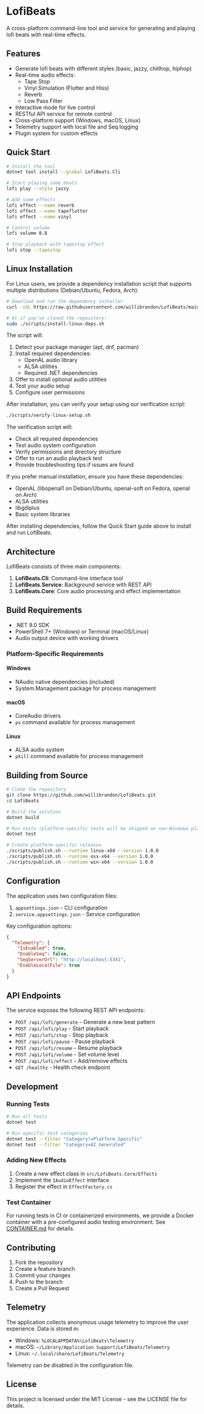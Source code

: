 # LofiBeats

A cross-platform command-line tool and service for generating and playing lofi beats with real-time effects.

## Features

- Generate lofi beats with different styles (basic, jazzy, chillhop, hiphop)
- Real-time audio effects:
  - Tape Stop
  - Vinyl Simulation (Flutter and Hiss)
  - Reverb
  - Low Pass Filter
- Interactive mode for live control
- RESTful API service for remote control
- Cross-platform support (Windows, macOS, Linux)
- Telemetry support with local file and Seq logging
- Plugin system for custom effects

## Quick Start

```bash
# Install the tool
dotnet tool install --global LofiBeats.Cli

# Start playing some beats
lofi play --style jazzy

# Add some effects
lofi effect --name reverb
lofi effect --name tapeflutter
lofi effect --name vinyl

# Control volume
lofi volume 0.8

# Stop playback with tapestop effect
lofi stop --tapestop
```

## Linux Installation

For Linux users, we provide a dependency installation script that supports multiple distributions (Debian/Ubuntu, Fedora, Arch):

```bash
# Download and run the dependency installer
curl -sSL https://raw.githubusercontent.com/willibrandon/LofiBeats/main/scripts/install-linux-deps.sh | sudo bash

# Or if you've cloned the repository:
sudo ./scripts/install-linux-deps.sh
```

The script will:
1. Detect your package manager (apt, dnf, pacman)
2. Install required dependencies:
   - OpenAL audio library
   - ALSA utilities
   - Required .NET dependencies
3. Offer to install optional audio utilities
4. Test your audio setup
5. Configure user permissions

After installation, you can verify your setup using our verification script:
```bash
./scripts/verify-linux-setup.sh
```

The verification script will:
- Check all required dependencies
- Test audio system configuration
- Verify permissions and directory structure
- Offer to run an audio playback test
- Provide troubleshooting tips if issues are found

If you prefer manual installation, ensure you have these dependencies:
- OpenAL (libopenal1 on Debian/Ubuntu, openal-soft on Fedora, openal on Arch)
- ALSA utilities
- libgdiplus
- Basic system libraries

After installing dependencies, follow the Quick Start guide above to install and run LofiBeats.

## Architecture

LofiBeats consists of three main components:

1. **LofiBeats.Cli**: Command-line interface tool
2. **LofiBeats.Service**: Background service with REST API
3. **LofiBeats.Core**: Core audio processing and effect implementation

## Build Requirements

- .NET 9.0 SDK
- PowerShell 7+ (Windows) or Terminal (macOS/Linux)
- Audio output device with working drivers

### Platform-Specific Requirements

#### Windows
- NAudio native dependencies (included)
- System.Management package for process management

#### macOS
- CoreAudio drivers
- `ps` command available for process management

#### Linux
- ALSA audio system
- `pkill` command available for process management

## Building from Source

```bash
# Clone the repository
git clone https://github.com/willibrandon/LofiBeats.git
cd LofiBeats

# Build the solution
dotnet build

# Run tests (platform-specific tests will be skipped on non-Windows platforms)
dotnet test

# Create platform-specific releases
./scripts/publish.sh --runtime linux-x64 --version 1.0.0
./scripts/publish.sh --runtime osx-x64 --version 1.0.0
./scripts/publish.sh --runtime win-x64 --version 1.0.0
```

## Configuration

The application uses two configuration files:

1. `appsettings.json` - CLI configuration
2. `service.appsettings.json` - Service configuration

Key configuration options:

```json
{
  "Telemetry": {
    "IsEnabled": true,
    "EnableSeq": false,
    "SeqServerUrl": "http://localhost:5341",
    "EnableLocalFile": true
  }
}
```

## API Endpoints

The service exposes the following REST API endpoints:

- `POST /api/lofi/generate` - Generate a new beat pattern
- `POST /api/lofi/play` - Start playback
- `POST /api/lofi/stop` - Stop playback
- `POST /api/lofi/pause` - Pause playback
- `POST /api/lofi/resume` - Resume playback
- `POST /api/lofi/volume` - Set volume level
- `POST /api/lofi/effect` - Add/remove effects
- `GET /healthz` - Health check endpoint

## Development

### Running Tests

```bash
# Run all tests
dotnet test

# Run specific test categories
dotnet test --filter "Category!=Platform_Specific"
dotnet test --filter "Category=AI_Generated"
```

### Adding New Effects

1. Create a new effect class in `src/LofiBeats.Core/Effects`
2. Implement the `IAudioEffect` interface
3. Register the effect in `EffectFactory.cs`

### Test Container

For running tests in CI or containerized environments, we provide a Docker container with a pre-configured audio testing environment. See [CONTAINER.md](CONTAINER.md) for details.

## Contributing

1. Fork the repository
2. Create a feature branch
3. Commit your changes
4. Push to the branch
5. Create a Pull Request

## Telemetry

The application collects anonymous usage telemetry to improve the user experience. Data is stored in:

- Windows: `%LOCALAPPDATA%\LofiBeats\Telemetry`
- macOS: `~/Library/Application Support/LofiBeats/Telemetry`
- Linux: `~/.local/share/LofiBeats/Telemetry`

Telemetry can be disabled in the configuration file.

## License

This project is licensed under the MIT License - see the LICENSE file for details.
